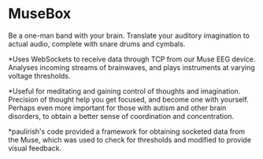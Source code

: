 MuseBox
=========

Be a one-man band with your brain. Translate your auditory imagination to actual audio, complete with snare drums and cymbals. 

*Uses WebSockets to receive data through TCP from our Muse EEG device. Analyses incoming streams of brainwaves, and plays instruments at varying voltage thresholds.

*Useful for meditating and gaining control of thoughts and imagination. Precision of thought help you get focused, and become one with yourself. Perhaps even more important for those with autism and other brain disorders, to obtain a better sense of coordination and concentration.

*paulirish's code provided a framework for obtaining socketed data from the Muse, which was used to check for thresholds and modified to provide visual feedback.
